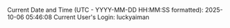 Current Date and Time (UTC - YYYY-MM-DD HH:MM:SS formatted): 2025-10-06 05:46:08
Current User's Login: luckyaiman
